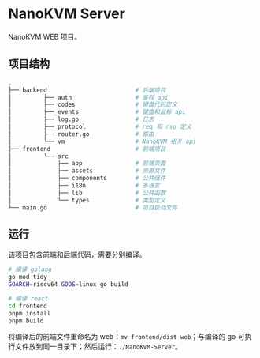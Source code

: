 # NanoKVM Server

NanoKVM WEB 项目。

## 项目结构

```bash
.
├── backend                         # 后端项目
│         ├── auth                  # 鉴权 api
│         ├── codes                 # 键盘代码定义
│         ├── events                # 键盘和鼠标 api
│         ├── log.go                # 日志
│         ├── protocol              # req 和 rsp 定义
│         ├── router.go             # 路由
│         └── vm                    # NanoKVM 相关 api
├── frontend                        # 前端项目
│         └── src
│             ├── app               # 前端页面
│             ├── assets            # 资源文件
│             ├── components        # 公共组件
│             ├── i18n              # 多语言
│             ├── lib               # 公共函数
│             └── types             # 类型定义 
└── main.go                         # 项目启动文件

```

## 运行

该项目包含前端和后端代码，需要分别编译。

```bash
# 编译 golang
go mod tidy
GOARCH=riscv64 GOOS=linux go build
```

```bash
# 编译 react
cd frontend
pnpm install
pnpm build
```

将编译后的前端文件重命名为 web：`mv frontend/dist web`；与编译的 go 可执行文件放到同一目录下；然后运行：`./NanoKVM-Server`。
